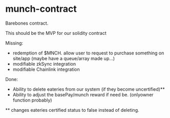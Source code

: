 # munch-contract

Barebones contract.

This should be the MVP for our solidity contract

Missing:

- redemption of $MNCH. allow user to request to purchase something on site/app (maybe have a queue/array made up...)
- modifiable zkSync integration
- modifiable Chainlink integration

Done:

- Ability to delete eateries from our system (if they become uncertified)**
- Ability to adjust the basePay/munch reward if need be. (onlyowner function probably)

** changes eateries certified status to false instead of deleting.
